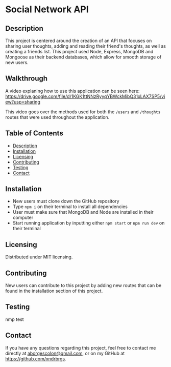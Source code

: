 
  
  # Social Network API

  ## Description

  This project is centered around the creation of an API that focuses on sharing user thoughts, adding and reading their friend's thoughts, as well as creating a friends list. This project used Node, Express, MongoDB and Mongoose as their backend databases, which allow for smooth storage of new users. 

  ## Walkthrough
  
  A video explaning how to use this application can be seen here: https://drive.google.com/file/d/1KGK1ttNNzRyyqYBWckMibQ31xLAX7SP5/view?usp=sharing

  This video goes over the methods used for both the `/users` and `/thoughts` routes that were used throughout the application. 

  ## Table of Contents
  - [Description](#description)
  - [Installation](#installation)
  - [Licensing](#licensing)
  - [Contributing](#contributing)
  - [Testing](#testing)
  - [Contact](#contact)

  ## Installation
  - New users must clone down the GitHub repository
  - Type `npm i` on their terminal to install all dependencies
  - User must make sure that MongoDB and Node are installed in their computer
  - Start running application by inputting either `npm start` or `npm run dev` on their terminal

  ## Licensing
  Distributed under MIT licensing. 

  ## Contributing
  New users can contribute to this project by adding new routes that can be found in the installation section of this project.

  ## Testing
  nmp test

  ## Contact
  If you have any questions regarding this project, feel free to contact me directly at aborgescolon@gmail.com, or on my GitHub at https://github.com/xndrbrgs.
